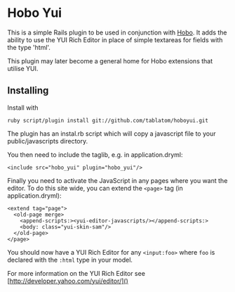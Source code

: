 # Hobo Yui

This is a simple Rails plugin to be used in conjunction with [Hobo](http://hobocentral.net). It adds the ability to use the YUI Rich Editor in place of simple textareas for fields with the type 'html'.

This plugin may later become a general home for Hobo extensions that utilise YUI.

## Installing

Install with

    ruby script/plugin install git://github.com/tablatom/hoboyui.git
    
The plugin has an instal.rb script which will copy a javascript file to your public/javascripts directory.

You then need to include the taglib, e.g. in application.dryml:

    <include src="hobo_yui" plugin="hobo_yui"/>

Finally you need to activate the JavaScript in any pages where you want the editor. To do this site wide, you can extend the `<page>` tag (in application.dryml):
    
    <extend tag="page">
      <old-page merge>
        <append-scripts:><yui-editor-javascripts/></append-scripts:>
        <body: class="yui-skin-sam"/>
      </old-page>
    </page>
    
You should now have a YUI Rich Editor for any `<input:foo>` where `foo` is declared with the `:html` type in your model.

For more information on the YUI Rich Editor see [http://developer.yahoo.com/yui/editor/]()